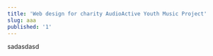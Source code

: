 ```yaml
---
title: 'Web design for charity AudioActive Youth Music Project'
slug: aaa
published: '1'
---
```

<p>sadasdasd</p>